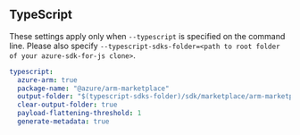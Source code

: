 ## TypeScript

These settings apply only when `--typescript` is specified on the command line.
Please also specify `--typescript-sdks-folder=<path to root folder of your azure-sdk-for-js clone>`.

```yaml $(typescript)
typescript:
  azure-arm: true
  package-name: "@azure/arm-marketplace"
  output-folder: "$(typescript-sdks-folder)/sdk/marketplace/arm-marketplace"
  clear-output-folder: true
  payload-flattening-threshold: 1
  generate-metadata: true
```